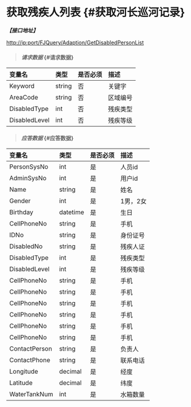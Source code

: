 # 获取残疾人列表 {#获取河长巡河记录}

_**【接口地址】**_

[http://ip:port/FJQuery/Adaption/GetDisabledPersonList](http://ip:port/WTQuery/Water/GetWaterTankList)

> #### _请求数据_ {#请求数据}

| 变量名 | 类型 | 是否必须 | 描述 |
| :--- | :--- | :--- | :--- |
| Keyword | string | 否 | 关键字 |
| AreaCode | string | 否 | 区域编号 |
| DisabledType | int | 否 | 残疾类型 |
| DisabledLevel | int | 否 | 残疾等级 |



> #### _应答数据_ {#应答数据}

| 变量名 | 类型 | 是否必须 | 描述 |
| :--- | :--- | :--- | :--- |
| PersonSysNo | int | 是 | 人员id |
| AdminSysNo | int | 是 | 用户id |
| Name | string | 是 | 姓名 |
| Gender | int | 是 | 1男，2女 |
| Birthday | datetime | 是 | 生日 |
| CellPhoneNo | string | 是 | 手机 |
| IDNo | string | 是 | 身份证号 |
| DisabledNo | string | 是 | 残疾人证 |
| DisabledType | int | 是 | 残疾类型 |
| DisabledLevel | int | 是 | 残疾等级 |
| CellPhoneNo | string | 是 | 手机 |
| CellPhoneNo | string | 是 | 手机 |
| CellPhoneNo | string | 是 | 手机 |
| CellPhoneNo | string | 是 | 手机 |
| CellPhoneNo | string | 是 | 手机 |
| CellPhoneNo | string | 是 | 手机 |
| ContactPerson | string | 是 | 负责人 |
| ContactPhone | string | 是 | 联系电话 |
| Longitude | decimal | 是 | 经度 |
| Latitude | decimal | 是 | 纬度 |
| WaterTankNum | int | 是 | 水箱数量 |



